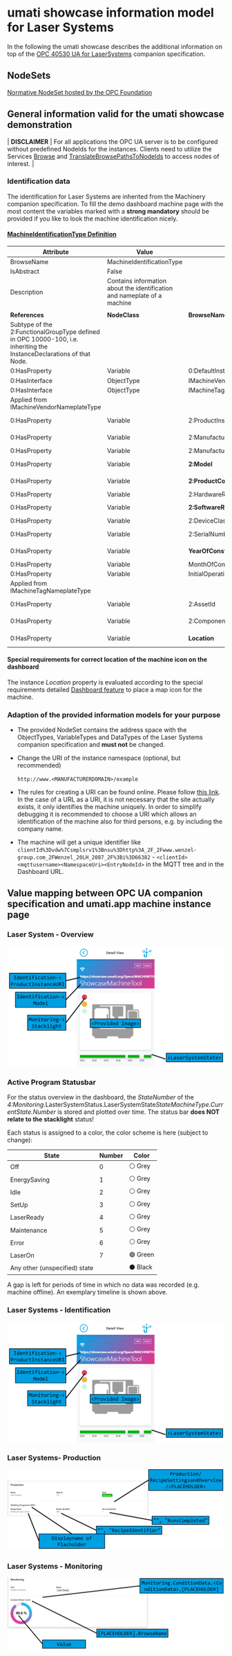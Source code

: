 # umati showcase information model for Laser Systems

In the following the umati showcase describes the additional information on top of the [OPC 40530 UA for LaserSystems](https://umati.org/ua4laser/) companion specification.

## NodeSets

[Normative NodeSet hosted by the OPC Foundation](https://github.com/OPCFoundation/UA-Nodeset/tree/latest/LaserSystems)

## General information valid for the umati showcase demonstration

| **DISCLAIMER** | For all applications the OPC UA server is to be configured without predefined NodeIds for the instances. Clients need to utilize the Services [Browse](https://reference.opcfoundation.org/Core/docs/Part4/5.8.2/) and [TranslateBrowsePathsToNodeIds](https://reference.opcfoundation.org/Core/docs/Part4/5.8.4/) to access nodes of interest. |

### Identification data

The identification for Laser Systems are inherited from the Machinery companion specification.
To fill the demo dashboard machine page with the most content the variables marked with a **strong mandatory** should be provided if you like to look the machine identification nicely.

#### [**MachineIdentificationType Definition**](https://reference.opcfoundation.org/Machinery/docs/8.6/)

| **Attribute**                                                                                                         | **Value**                                                                |                             |                 |                    |           |
| --------------------------------------------------------------------------------------------------------------------- | ------------------------------------------------------------------------ | --------------------------- | --------------- | ------------------ | --------- |
| BrowseName                                                                                                            | MachineIdentificationType                                                |                             |                 |                    |           |
| IsAbstract                                                                                                            | False                                                                    |                             |                 |                    |           |
| Description                                                                                                           | Contains information about the identification and nameplate of a machine |                             |                 |                    |           |
|                                                                                                                       |                                                                          |                             |                 |                    |           |
| **References**                                                                                                        | **NodeClass**                                                            | **BrowseName**              | **DataType**    | **TypeDefinition** | **Other** |
| Subtype of the 2:FunctionalGroupType defined in OPC 10000-100, i.e. inheriting the InstanceDeclarations of that Node. |                                                                          |                             |                 |                    |           |
| 0:HasProperty                                                                                                         | Variable                                                                 | 0:DefaultInstanceBrowseName | 0:QualifiedName | 0:PropertyType     |           |
| 0:HasInterface                                                                                                        | ObjectType                                                               | IMachineVendorNameplateType |                 |                    |           |
| 0:HasInterface                                                                                                        | ObjectType                                                               | IMachineTagNameplateType    |                 |                    |           |
| Applied from IMachineVendorNameplateType                                                                              |                                                                          |                             |                 |                    |           |
| 0:HasProperty                                                                                                         | Variable                                                                 | 2:ProductInstanceUri        | 0:String        | 0:PropertyType     | M, RO     |
| 0:HasProperty                                                                                                         | Variable                                                                 | 2:Manufacturer              | 0:LocalizedText | 0:PropertyType     | M, RO     |
| 0:HasProperty                                                                                                         | Variable                                                                 | 2:ManufacturerUri           | 0:String        | 0:PropertyType     | O, RO     |
| 0:HasProperty                                                                                                         | Variable                                                                 | **2:Model**                 | 0:LocalizedText | 0:PropertyType     | **M**, RO |
| 0:HasProperty                                                                                                         | Variable                                                                 | **2:ProductCode**           | 0:String        | 0:PropertyType     | **M**, RO |
| 0:HasProperty                                                                                                         | Variable                                                                 | 2:HardwareRevision          | 0:String        | 0:PropertyType     | O, RO     |
| 0:HasProperty                                                                                                         | Variable                                                                 | **2:SoftwareRevision**      | 0:String        | 0:PropertyType     | **M**, RO |
| 0:HasProperty                                                                                                         | Variable                                                                 | 2:DeviceClass               | 0:String        | 0:PropertyType     | O, RO     |
| 0:HasProperty                                                                                                         | Variable                                                                 | 2:SerialNumber              | 0:String        | 0:PropertyType     | M, RO     |
| 0:HasProperty                                                                                                         | Variable                                                                 | **YearOfConstruction**      | UInt16          | 0:PropertyType     | **M**, RO |
| 0:HasProperty                                                                                                         | Variable                                                                 | MonthOfConstruction         | Byte            | 0:PropertyType     | O, RO     |
| 0:HasProperty                                                                                                         | Variable                                                                 | InitialOperationDate        | DateTime        | 0:PropertyType     | O, RO     |
| Applied from IMachineTagNameplateType                                                                                 |                                                                          |                             |                 |                    |           |
| 0:HasProperty                                                                                                         | Variable                                                                 | 2:AssetId                   | 0:String        | 0:PropertyType     | O, RW     |
| 0:HasProperty                                                                                                         | Variable                                                                 | 2:ComponentName             | 0:LocalizedText | 0:PropertyType     | O, RW     |
| 0:HasProperty                                                                                                         | Variable                                                                 | **Location**                | 0:String        | 0:PropertyType     | **M**, RW |

#### Special requirements for correct location of the machine icon on the dashboard

The instance _Location_ property is evaluated according to the special requirements detailed [Dashboard feature](../Dashboard.md#location-of-fair-machine-and-software-icons-on-the-dashboard) to place a map icon for the machine.

### Adaption of the provided information models for your purpose

- The provided NodeSet contains the address space with the ObjectTypes, VariableTypes and DataTypes of the Laser Systems companion specification and **must not** be changed.
- Change the URI of the instance namespace (optional, but recommended)

  `http://www.<MANUFACTURERDOMAIN>/example`

- The rules for creating a URI can be found online. Please follow [this link](https://en.wikipedia.org/wiki/Uniform_Resource_Identifier).
  In the case of a URL as a URI, it is not necessary that the site actually exists, it only identifies the machine uniquely.
  In order to simplify debugging it is recommended to choose a URI which allows an identification of the machine also for third persons, e.g. by including the company name.

- The machine will get a unique identifier like `clientId%3Dvdw%7Csmplsrv1%3Bnsu%3Dhttp%3A_2F_2Fwww.wenzel-group.com_2FWenzel_20LH_2087_2F%3Bi%3D66382` - `<clientId><mqttusername><NamespaceUri><EntryNodeId>` in the MQTT tree and in the Dashboard URL.

## Value mapping between OPC UA companion specification and umati.app machine instance page

### Laser System - Overview

![Overview](../img/Laser/Overview.png "Laser System Overview")

### Active Program Statusbar

For the status overview in the dashboard, the _StateNumber_ of the _4:Monitoring_.LasterSystemStatus.LaserSystemState*StateMachineType.CurrentState.Number* is stored and plotted over time. The status bar **does NOT relate to the stacklight** status!

Each status is assigned to a color, the color scheme is here (subject to change):

| State                         | Number | Color           |
| ----------------------------- | ------ | --------------- |
| Off                           | 0      | &#9898; Grey    |
| EnergySaving                  | 1      | &#9898; Grey    |
| Idle                          | 2      | &#9898; Grey    |
| SetUp                         | 3      | &#9898; Grey    |
| LaserReady                    | 4      | &#9898; Grey    |
| Maintenance                   | 5      | &#9898; Grey    |
| Error                         | 6      | &#9898; Grey    |
| LaserOn                       | 7      | &#128994; Green |
| Any other (unspecified) state |        | &#9899; Black   |

A gap is left for periods of time in which no data was recorded (e.g. machine offline). An exemplary timeline is shown above.

### Laser Systems - Identification

![Identification](../img/Laser/Overview.png "Identification")

### Laser Systems- Production

![Production](../img/Laser/Production.png "Production")

### Laser Systems - Monitoring

![Monitoring](../img/Laser/Monitoring.png "Monitoring")
